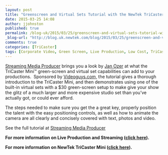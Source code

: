 ```yaml
---
layout: post
title: "Greenscreen and Virtual Sets Tutorial with the NewTek TriCaster Mini"
date: 2015-03-25 14:08
author: jjohnston
published: true
permalink: /blog-uk/2015/03/25/greenscreen-and-virtual-sets-tutorial-with-the-newtek-tricaster-mini/
_blog-url: "http://blog.uk.newtek.com/blog/2015/03/25/greenscreen-and-virtual-sets-tutorial-with-the-newtek-tricaster-mini/"
comments: true
categories: [TriCaster]
tags: [Corporate Video, Green Screen, Live Production, Low Cost, TriCaster Mini, Tutorial, Virtual Sets]
---
```

[Streaming Media Producer](http://www.streamingmedia.com/Producer) brings you a look by [Jan Ozer](http://www.streamingmedia.com/Producer/Authors/5537-Jan-Ozer.htm) at what the TriCaster Mini™ green-screen and virtual set capabilities can add to your productions.  Sponsored by [Videoguys.com,](http://www.videoguys.com/blog/guides/videoguys-faqs/videoguys-guide-to-the-newtek-tricaster-mini-hdmi-production-studio/) the tutorial gives a thorough introduction to the TriCaster Mini, and then demonstrates using one of the built-in virtual sets with a $30 green-screen setup to make give your show the glitz of a much larger and more expensive studio set than you’ve actually got, or could ever afford.

The steps needed to make sure you get the a great key, properly position the talent with the easy positioning controls, as well as how to animate the camera are all clearly and concisely covered with text, photos and video.

See the full tutorial at [Streaming Media Producer](http://www.streamingmedia.com/Producer/Articles/ReadArticle.aspx?ArticleID=102765&PageNum=1)

**For more information on Live Production and Streaming ([click here](http://www.uk.newtek.com/solutions/live-production-a-streaming.html)).**

**For more information on NewTek TriCaster Mini ([click here](http://www.uk.newtek.com/products/tricaster-mini.html)).**
